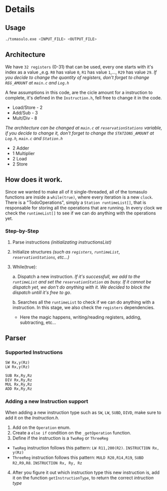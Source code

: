 # Details

## Usage
```bash
./tomasulo.exe <INPUT_FILE> <OUTPUT_FILE>
```

## Architecture

We have `32 registers` (0-31) that can be used, every one starts with it's index as a value _e.g. `R0` has value `0`, `R1` has value `1`,..., `R29` has value `29`.
_If you decide to change the quantity of registers, don't forget to change `REG_AMOUNT` at `main.c` and `Log.h`_

A few assumptions in this code, are the cicle amount for a instruction to complete, it's defined in the `Instruction.h`, fell free to change it in the code. 
* Load/Store - 2
* Add/Sub - 3
* Mult/Div - 8

_The architecture can be changed at `main.c` at `reservationStations` variable, if you decide to change it, don't forget to change the `STATIONS_AMOUNT` at  `Log.h`, `main.c` and `Station.h`_
* 2 Adder
* 1 Multiplier
* 2 Load
* 2 Store


## How does it work.
Since we wanted to make all of it single-threaded, all of the tomasulo functions are inside a `while(true)`, where every iteration is a new `clock`.
There is a "TodoOperations", simply a `Station runtimeList[]`, that is responsable for storing all the operations that are running. In every clock we check the `runtimeList[]` to see if we can do anything with the operations yet.

### Step-by-Step
1. Parse instructions _(initializating instructionsList)_
2. Initialize structures _(such as `registers`, `runtimeList`, `reservationStations`, etc...)_
3. While(true):

   a. Dispatch a new instruction. _If it's successfull, we add to the `runtimeList` and set the `reservationStation` as busy. If it cannot be dispatch yet, we don't do anything with it. We decided to block the dispatch untill it's free to go_.

   b. Searches all the `runtimeList` to check if we can do anything with a instruction. In this stage, we also check the `registers` dependencies.
      * Here the magic happens, writing/reading registers, adding, subtracting, etc...


## Parser
### Supported Instructions
```assembly
SW Rx,y(Rz)
LW Rx,y(Rz)

SUB Rx,Ry,Rz
DIV Rx,Ry,Rz
MUL Rx,Ry,Rz
ADD Rx,Ry,Rz
```

### Adding a new Instruction support
When adding a new instruction type such as `SW`, `LW`, `SUBD`, `DIVD`, make sure to add it on the _Instruction.h_.

1. Add on the `Operation` enum. 
2. Create a `else if` condition on the `_getOperation` function.
3. Define if the instruction is a `TwoReg` or `ThreeReg`
* `TwoReg` instruction follows this pattern: `LW R11,200(R2)`. `INSTRUCTION Rx, y(Rz)`
* `ThreeReg` instruction follows this pattern: `MULD R20,R14,R19`, `SUBD R2,R9,R8`. `INSTRUCTION Rx, Ry, Rz`
4. After you figure it out which instruction type this new instruction is, add it on the function `getInstructionType`, to return the correct _intruction type_
